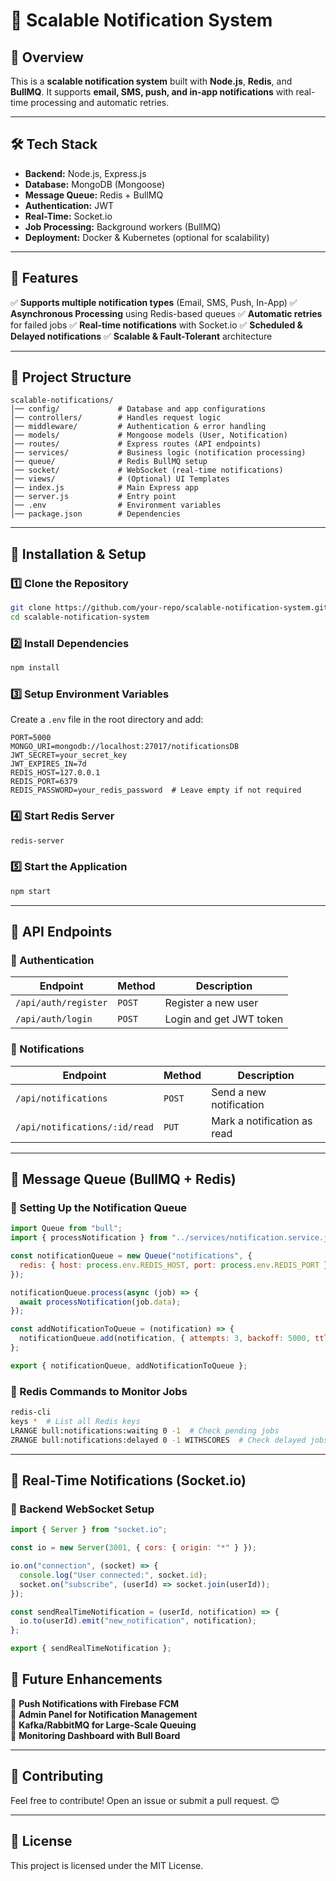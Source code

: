 # 🚀 Scalable Notification System

## **📌 Overview**
This is a **scalable notification system** built with **Node.js**, **Redis**, and **BullMQ**. It supports **email, SMS, push, and in-app notifications** with real-time processing and automatic retries.

---

## **🛠️ Tech Stack**
- **Backend:** Node.js, Express.js
- **Database:** MongoDB (Mongoose)
- **Message Queue:** Redis + BullMQ
- **Authentication:** JWT
- **Real-Time:** Socket.io
- **Job Processing:** Background workers (BullMQ)
- **Deployment:** Docker & Kubernetes (optional for scalability)

---

## **📌 Features**
✅ **Supports multiple notification types** (Email, SMS, Push, In-App)
✅ **Asynchronous Processing** using Redis-based queues
✅ **Automatic retries** for failed jobs
✅ **Real-time notifications** with Socket.io
✅ **Scheduled & Delayed notifications**
✅ **Scalable & Fault-Tolerant** architecture

---

## **📌 Project Structure**
```
scalable-notifications/
│── config/             # Database and app configurations
│── controllers/        # Handles request logic
│── middleware/         # Authentication & error handling
│── models/             # Mongoose models (User, Notification)
│── routes/             # Express routes (API endpoints)
│── services/           # Business logic (notification processing)
│── queue/              # Redis BullMQ setup
│── socket/             # WebSocket (real-time notifications)
│── views/              # (Optional) UI Templates
│── index.js            # Main Express app
│── server.js           # Entry point
│── .env                # Environment variables
│── package.json        # Dependencies
```

---

## **🚀 Installation & Setup**
### **1️⃣ Clone the Repository**
```sh
git clone https://github.com/your-repo/scalable-notification-system.git
cd scalable-notification-system
```

### **2️⃣ Install Dependencies**
```sh
npm install
```

### **3️⃣ Setup Environment Variables**
Create a `.env` file in the root directory and add:
```
PORT=5000
MONGO_URI=mongodb://localhost:27017/notificationsDB
JWT_SECRET=your_secret_key
JWT_EXPIRES_IN=7d
REDIS_HOST=127.0.0.1
REDIS_PORT=6379
REDIS_PASSWORD=your_redis_password  # Leave empty if not required
```

### **4️⃣ Start Redis Server**
```sh
redis-server
```

### **5️⃣ Start the Application**
```sh
npm start
```

---

## **📌 API Endpoints**
### **🔹 Authentication**
| Endpoint | Method | Description |
|----------|--------|-------------|
| `/api/auth/register` | `POST` | Register a new user |
| `/api/auth/login` | `POST` | Login and get JWT token |

### **🔹 Notifications**
| Endpoint | Method | Description |
|----------|--------|-------------|
| `/api/notifications` | `POST` | Send a new notification |
| `/api/notifications/:id/read` | `PUT` | Mark a notification as read |

---

## **📌 Message Queue (BullMQ + Redis)**
### **🔹 Setting Up the Notification Queue**
```javascript
import Queue from "bull";
import { processNotification } from "../services/notification.service.js";

const notificationQueue = new Queue("notifications", {
  redis: { host: process.env.REDIS_HOST, port: process.env.REDIS_PORT },
});

notificationQueue.process(async (job) => {
  await processNotification(job.data);
});

const addNotificationToQueue = (notification) => {
  notificationQueue.add(notification, { attempts: 3, backoff: 5000, ttl: 86400000 });
};

export { notificationQueue, addNotificationToQueue };
```

### **🔹 Redis Commands to Monitor Jobs**
```sh
redis-cli
keys *  # List all Redis keys
LRANGE bull:notifications:waiting 0 -1  # Check pending jobs
ZRANGE bull:notifications:delayed 0 -1 WITHSCORES  # Check delayed jobs
```

---

## **📌 Real-Time Notifications (Socket.io)**
### **🔹 Backend WebSocket Setup**
```javascript
import { Server } from "socket.io";

const io = new Server(3001, { cors: { origin: "*" } });

io.on("connection", (socket) => {
  console.log("User connected:", socket.id);
  socket.on("subscribe", (userId) => socket.join(userId));
});

const sendRealTimeNotification = (userId, notification) => {
  io.to(userId).emit("new_notification", notification);
};

export { sendRealTimeNotification };
```


## **📌 Future Enhancements**
🚀 **Push Notifications with Firebase FCM**  
🚀 **Admin Panel for Notification Management**  
🚀 **Kafka/RabbitMQ for Large-Scale Queuing**  
🚀 **Monitoring Dashboard with Bull Board**  

---

## **📌 Contributing**
Feel free to contribute! Open an issue or submit a pull request. 😊

---

## **📌 License**
This project is licensed under the MIT License.


